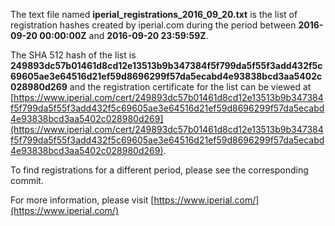 The text file named **iperial_registrations_2016_09_20.txt** is the list of registration hashes created by iperial.com during the period between **2016-09-20 00:00:00Z** and **2016-09-20 23:59:59Z**.

The SHA 512 hash of the list is **249893dc57b01461d8cd12e13513b9b347384f5f799da5f55f3add432f5c69605ae3e64516d21ef59d8696299f57da5ecabd4e93838bcd3aa5402c028980d269** and the registration certificate for the list can be viewed at [https://www.iperial.com/cert/249893dc57b01461d8cd12e13513b9b347384f5f799da5f55f3add432f5c69605ae3e64516d21ef59d8696299f57da5ecabd4e93838bcd3aa5402c028980d269](https://www.iperial.com/cert/249893dc57b01461d8cd12e13513b9b347384f5f799da5f55f3add432f5c69605ae3e64516d21ef59d8696299f57da5ecabd4e93838bcd3aa5402c028980d269).

To find registrations for a different period, please see the corresponding commit.

For more information, please visit [https://www.iperial.com/](https://www.iperial.com/)
